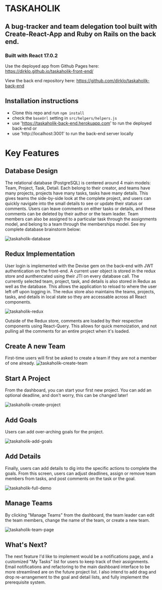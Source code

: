 # TASKAHOLIK

## A bug-tracker and team delegation tool built with Create-React-App and Ruby on Rails on the back end.

### Built with React 17.0.2

Use the deployed app from Github Pages here:
https://dirklo.github.io/taskaholik-front-end/

View the back end repository here:
https://github.com/dirklo/taskaholik-back-end

## Installation instructions
* Clone this repo and run `npm install`
* check the `baseUrl` setting in `src/helpers/helpers.js`
* use 'https://taskaholik-back-end.herokuapp.com' to run the deployed back-end or
* use 'http://localhost:3001' to run the back-end server locally

# Key Features

## Database Design
The relational database (PostgreSQL) is centered around 4 main models: Team, Project, Task, Detail.  Each belong to their creator, and teams have many projects, projects have many tasks, tasks have many details.  This gives teams the side-by-side look at the complete project, and users can quickly navigate into the small details to see or update their status or comments.  Users can leave comments on either tasks or details, and these comments can be deleted by their author or the team leader.  Team members can also be assigned to a particular task through the assignments model, and belong to a team through the memberships model.  See my complete database brainstorm below:

![taskaholik-database](https://user-images.githubusercontent.com/72274257/122393607-55a60900-cf75-11eb-8309-7fe298e7ea25.jpg)

## Redux Implementation 
User login is implemented with the Devise gem on the back-end with JWT authentication on the front-end.  A current user object is stored in the redux store and aunthencated using their JTI on every database call.  The currently selected team, project, task, and details is also stored in Redux as well as the database.  This allows the application to reload to where the user left off upon logging in.  The redux store also maintains the teams, projects, tasks, and details in local state so they are accessable across all React components.  

![taskaholik-redux](https://user-images.githubusercontent.com/72274257/122397855-a15ab180-cf79-11eb-9be6-fe7dbdf2587f.jpg)

Outside of the Redux store, comments are loaded by their respective components using React-Query.  This allows for quick memoization, and not pulling all the comments for an entire project when it's loaded.

## Create A new Team
First-time users will first be asked to create a team if they are not a member of one already.
![taskaholik-create-team](https://user-images.githubusercontent.com/72274257/122394435-44a9c780-cf76-11eb-9edf-1d1a8873d798.jpg)

## Start A Project
From the dashboard, you can start your first new project.  You can add an optional deadline, and don't worry, this can be changed later!

![taskaholik-create-project](https://user-images.githubusercontent.com/72274257/122394543-66a34a00-cf76-11eb-8dcb-6a9e6a07cb36.gif)

## Add Goals
Users can add over-arching goals for the project.

![taskaholik-add-goals](https://user-images.githubusercontent.com/72274257/122395031-e03b3800-cf76-11eb-8993-8d48ed5065cf.gif)

## Add Details
Finally, users can add details to dig into the specific actions to complete the goals.  From this screen, users can adjust deadlines, assign or remove team members from tasks, and post comments on the task or the goal.

![taskaholik-full-demo](https://user-images.githubusercontent.com/72274257/122398531-42e20300-cf7a-11eb-84bc-9532884f07ae.jpg)

## Manage Teams
By clicking "Manage Teams" from the dashboard, the team leader can edit the team members, change the name of the team, or create a new team.

![taskaholik-team-page](https://user-images.githubusercontent.com/72274257/122398941-a9ffb780-cf7a-11eb-9040-ab1ea5eabd80.jpg)

## What's Next?
The next feature I'd like to implement would be a notifications page, and a customized "My Tasks" list for users to keep track of their assignments.  Email notifications and refactoring to the main dashboard interface to be more streamlined are on the future project list.  I also intend to add drag and drop re-arrangement to the goal and detail lists, and fully implement the prerequisite system.
